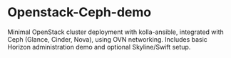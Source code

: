 # Openstack-Ceph-demo
Minimal OpenStack cluster deployment with kolla-ansible, integrated with Ceph (Glance, Cinder, Nova), using OVN networking. Includes basic Horizon administration demo and optional Skyline/Swift setup.
